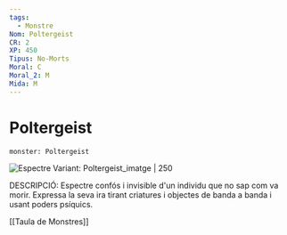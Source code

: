```yaml
---
tags:
  - Monstre
Nom: Poltergeist
CR: 2
XP: 450
Tipus: No-Morts
Moral: C
Moral_2: M
Mida: M
---
```

# Poltergeist

```statblock
monster: Poltergeist
```

![Espectre Variant: Poltergeist_imatge | 250](http://2.bp.blogspot.com/-AkYGE8ZaAPI/Vl9Jj6-GL-I/AAAAAAAAB5Y/kn9DlvIBHxI/s400/spectre.jpg)

DESCRIPCIÓ: 
Espectre confós i invisible d'un individu que no sap com va morir. Expressa la seva ira tirant criatures i objectes de banda a banda i usant poders psíquics.

[[Taula de Monstres]]

